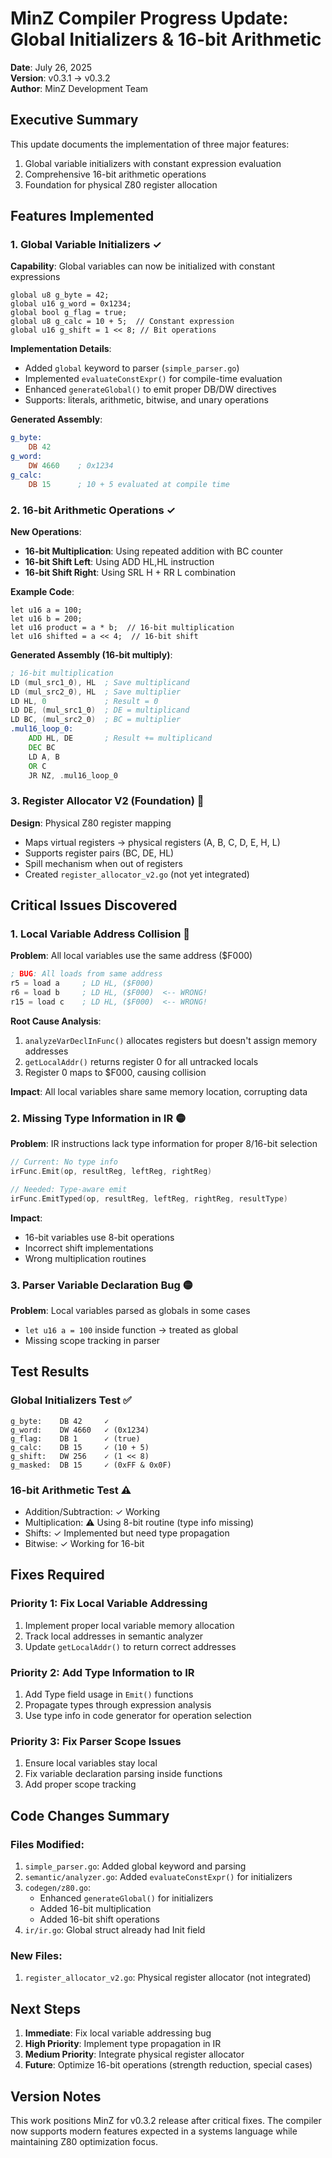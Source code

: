 # MinZ Compiler Progress Update: Global Initializers & 16-bit Arithmetic
**Date**: July 26, 2025  
**Version**: v0.3.1 → v0.3.2  
**Author**: MinZ Development Team

## Executive Summary

This update documents the implementation of three major features:
1. Global variable initializers with constant expression evaluation
2. Comprehensive 16-bit arithmetic operations  
3. Foundation for physical Z80 register allocation

## Features Implemented

### 1. Global Variable Initializers ✓

**Capability**: Global variables can now be initialized with constant expressions
```minz
global u8 g_byte = 42;
global u16 g_word = 0x1234;
global bool g_flag = true;
global u8 g_calc = 10 + 5;  // Constant expression
global u16 g_shift = 1 << 8; // Bit operations
```

**Implementation Details**:
- Added `global` keyword to parser (`simple_parser.go`)
- Implemented `evaluateConstExpr()` for compile-time evaluation
- Enhanced `generateGlobal()` to emit proper DB/DW directives
- Supports: literals, arithmetic, bitwise, and unary operations

**Generated Assembly**:
```asm
g_byte:
    DB 42
g_word:
    DW 4660    ; 0x1234
g_calc:
    DB 15      ; 10 + 5 evaluated at compile time
```

### 2. 16-bit Arithmetic Operations ✓

**New Operations**:
- **16-bit Multiplication**: Using repeated addition with BC counter
- **16-bit Shift Left**: Using ADD HL,HL instruction
- **16-bit Shift Right**: Using SRL H + RR L combination

**Example Code**:
```minz
let u16 a = 100;
let u16 b = 200;
let u16 product = a * b;  // 16-bit multiplication
let u16 shifted = a << 4;  // 16-bit shift
```

**Generated Assembly (16-bit multiply)**:
```asm
; 16-bit multiplication
LD (mul_src1_0), HL  ; Save multiplicand
LD (mul_src2_0), HL  ; Save multiplier
LD HL, 0             ; Result = 0
LD DE, (mul_src1_0)  ; DE = multiplicand
LD BC, (mul_src2_0)  ; BC = multiplier
.mul16_loop_0:
    ADD HL, DE       ; Result += multiplicand
    DEC BC
    LD A, B
    OR C
    JR NZ, .mul16_loop_0
```

### 3. Register Allocator V2 (Foundation) 🚧

**Design**: Physical Z80 register mapping
- Maps virtual registers → physical registers (A, B, C, D, E, H, L)
- Supports register pairs (BC, DE, HL)
- Spill mechanism when out of registers
- Created `register_allocator_v2.go` (not yet integrated)

## Critical Issues Discovered

### 1. Local Variable Address Collision 🔴
**Problem**: All local variables use the same address ($F000)
```asm
; BUG: All loads from same address
r5 = load a     ; LD HL, ($F000)
r6 = load b     ; LD HL, ($F000)  <-- WRONG!
r15 = load c    ; LD HL, ($F000)  <-- WRONG!
```

**Root Cause Analysis**:
1. `analyzeVarDeclInFunc()` allocates registers but doesn't assign memory addresses
2. `getLocalAddr()` returns register 0 for all untracked locals
3. Register 0 maps to $F000, causing collision

**Impact**: All local variables share same memory location, corrupting data

### 2. Missing Type Information in IR 🟡
**Problem**: IR instructions lack type information for proper 8/16-bit selection
```go
// Current: No type info
irFunc.Emit(op, resultReg, leftReg, rightReg)

// Needed: Type-aware emit
irFunc.EmitTyped(op, resultReg, leftReg, rightReg, resultType)
```

**Impact**: 
- 16-bit variables use 8-bit operations
- Incorrect shift implementations
- Wrong multiplication routines

### 3. Parser Variable Declaration Bug 🟡
**Problem**: Local variables parsed as globals in some cases
- `let u16 a = 100` inside function → treated as global
- Missing scope tracking in parser

## Test Results

### Global Initializers Test ✅
```
g_byte:    DB 42     ✓
g_word:    DW 4660   ✓ (0x1234)
g_flag:    DB 1      ✓ (true)
g_calc:    DB 15     ✓ (10 + 5)
g_shift:   DW 256    ✓ (1 << 8)
g_masked:  DB 15     ✓ (0xFF & 0x0F)
```

### 16-bit Arithmetic Test ⚠️
- Addition/Subtraction: ✓ Working
- Multiplication: ⚠️ Using 8-bit routine (type info missing)
- Shifts: ✓ Implemented but need type propagation
- Bitwise: ✓ Working for 16-bit

## Fixes Required

### Priority 1: Fix Local Variable Addressing
1. Implement proper local variable memory allocation
2. Track local addresses in semantic analyzer
3. Update `getLocalAddr()` to return correct addresses

### Priority 2: Add Type Information to IR
1. Add Type field usage in `Emit()` functions
2. Propagate types through expression analysis
3. Use type info in code generator for operation selection

### Priority 3: Fix Parser Scope Issues
1. Ensure local variables stay local
2. Fix variable declaration parsing inside functions
3. Add proper scope tracking

## Code Changes Summary

### Files Modified:
1. `simple_parser.go`: Added global keyword and parsing
2. `semantic/analyzer.go`: Added `evaluateConstExpr()` for initializers
3. `codegen/z80.go`: 
   - Enhanced `generateGlobal()` for initializers
   - Added 16-bit multiplication
   - Added 16-bit shift operations
4. `ir/ir.go`: Global struct already had Init field

### New Files:
1. `register_allocator_v2.go`: Physical register allocator (not integrated)

## Next Steps

1. **Immediate**: Fix local variable addressing bug
2. **High Priority**: Implement type propagation in IR
3. **Medium Priority**: Integrate physical register allocator
4. **Future**: Optimize 16-bit operations (strength reduction, special cases)

## Version Notes

This work positions MinZ for v0.3.2 release after critical fixes. The compiler now supports modern features expected in a systems language while maintaining Z80 optimization focus.